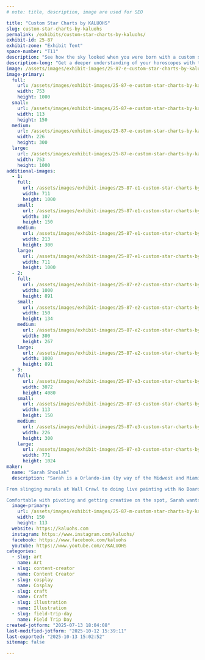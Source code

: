 ```yaml
---
# note: title, description, image are used for SEO

title: "Custom Star Charts by KALUOHS"
slug: custom-star-charts-by-kaluohs
permalink: /exhibits/custom-star-charts-by-kaluohs/
exhibit-id: 25-87
exhibit-zone: "Exhibit Tent"
space-number: "T11"
description: "See how the sky looked when you were born with a custom star chart like you've never seen before."
description-long: "Get a deeper understanding of your horoscopes with this quick tool to understand your sun sign, rising sign, moon sign as well as many other exciting notes like your chiron, midheaven, North and South nodes. These few tips can help you unlock more aspects of your personality and purpose than you could with a horoscope alone. Understand how to navigate the noisy astrological landscape with a better map; a custom star chart by KALUOHS!"
image: /assets/images/exhibit-images/25-87-e-custom-star-charts-by-kaluohs-deluxe-50-jessica-226x300.jpg
image-primary: 
  full:
    url: /assets/images/exhibit-images/25-87-e-custom-star-charts-by-kaluohs-deluxe-50-jessica-full.jpg
    width: 753
    height: 1000
  small:
    url: /assets/images/exhibit-images/25-87-e-custom-star-charts-by-kaluohs-deluxe-50-jessica-113x150.jpg
    width: 113
    height: 150
  medium:
    url: /assets/images/exhibit-images/25-87-e-custom-star-charts-by-kaluohs-deluxe-50-jessica-226x300.jpg
    width: 226
    height: 300
  large:
    url: /assets/images/exhibit-images/25-87-e-custom-star-charts-by-kaluohs-deluxe-50-jessica-753x1000.jpg
    width: 753
    height: 1000
additional-images: 
  - 1:
    full:
      url: /assets/images/exhibit-images/25-87-e1-custom-star-charts-by-kaluohs-basic-40-1-full.jpg
      width: 711
      height: 1000
    small:
      url: /assets/images/exhibit-images/25-87-e1-custom-star-charts-by-kaluohs-basic-40-1-107x150.jpg
      width: 107
      height: 150
    medium:
      url: /assets/images/exhibit-images/25-87-e1-custom-star-charts-by-kaluohs-basic-40-1-213x300.jpg
      width: 213
      height: 300
    large:
      url: /assets/images/exhibit-images/25-87-e1-custom-star-charts-by-kaluohs-basic-40-1-711x1000.jpg
      width: 711
      height: 1000
  - 2:
    full:
      url: /assets/images/exhibit-images/25-87-e2-custom-star-charts-by-kaluohs-wip-pic-full.jpg
      width: 1000
      height: 891
    small:
      url: /assets/images/exhibit-images/25-87-e2-custom-star-charts-by-kaluohs-wip-pic-150x134.jpg
      width: 150
      height: 134
    medium:
      url: /assets/images/exhibit-images/25-87-e2-custom-star-charts-by-kaluohs-wip-pic-300x267.jpg
      width: 300
      height: 267
    large:
      url: /assets/images/exhibit-images/25-87-e2-custom-star-charts-by-kaluohs-wip-pic-1000x891.jpg
      width: 1000
      height: 891
  - 3:
    full:
      url: /assets/images/exhibit-images/25-87-e3-custom-star-charts-by-kaluohs-andrea-chart-full.jpg
      width: 3072
      height: 4080
    small:
      url: /assets/images/exhibit-images/25-87-e3-custom-star-charts-by-kaluohs-andrea-chart-113x150.jpg
      width: 113
      height: 150
    medium:
      url: /assets/images/exhibit-images/25-87-e3-custom-star-charts-by-kaluohs-andrea-chart-226x300.jpg
      width: 226
      height: 300
    large:
      url: /assets/images/exhibit-images/25-87-e3-custom-star-charts-by-kaluohs-andrea-chart-771x1024.jpg
      width: 771
      height: 1024
maker: 
  name: "Sarah Shoulak"
  description: "Sarah is a Orlando-ian (by way of the Midwest and Miami) and local artist. She's been involved in the art community since she arrived in 2015 and prides herself in the collaborations that she's worked on over the last decade. 

From slinging murals at Wall Crawl to doing live painting with No Boarders and the Orlando City Soccer Club, Sarah is no stranger to big creative displays. She's also live streamed her bodypainting live on Twitch and even live streamed two music festivals when things had to do virtual in the early 2020's. 

Comfortable with pivoting and getting creative on the spot, Sarah wants art to be accessible and usually tries to incorporate creative repurposing, or upcycling in her pieces like mosaics and cosplay props."
  image-primary:
    url: /assets/images/exhibit-images/25-87-m-custom-star-charts-by-kaluohs-pxl-20210929-235146371-300x225.jpg
    width: 150
    height: 113
  website: https://kaluohs.com
  instagram: https://www.instagram.com/kaluohs/
  facebook: https://www.facebook.com/kaluohs
  youtube: https://www.youtube.com/c/KALUOHS
categories: 
  - slug: art
    name: Art
  - slug: content-creator
    name: Content Creator
  - slug: cosplay
    name: Cosplay
  - slug: craft
    name: Craft
  - slug: illustration
    name: Illustration
  - slug: field-trip-day
    name: Field Trip Day
created-jotform: "2025-07-13 18:04:08"
last-modified-jotform: "2025-10-12 15:39:11"
last-exported: "2025-10-13 15:02:52"
sitemap: false

---
```

